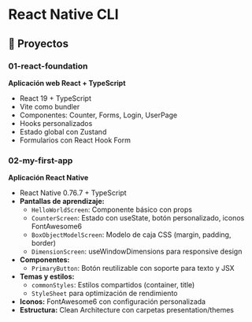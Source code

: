 # React Native CLI

## 📁 Proyectos

### 01-react-foundation
**Aplicación web React + TypeScript**
- React 19 + TypeScript
- Vite como bundler
- Componentes: Counter, Forms, Login, UserPage
- Hooks personalizados
- Estado global con Zustand
- Formularios con React Hook Form

### 02-my-first-app
**Aplicación React Native**
- React Native 0.76.7 + TypeScript
- **Pantallas de aprendizaje:**
  - `HelloWorldScreen`: Componente básico con props
  - `CounterScreen`: Estado con useState, botón personalizado, iconos FontAwesome6
  - `BoxObjectModelScreen`: Modelo de caja CSS (margin, padding, border)
  - `DimensionScreen`: useWindowDimensions para responsive design
- **Componentes:**
  - `PrimaryButton`: Botón reutilizable con soporte para texto y JSX
- **Temas y estilos:**
  - `commonStyles`: Estilos compartidos (container, title)
  - `StyleSheet` para optimización de rendimiento
- **Iconos:** FontAwesome6 con configuración personalizada
- **Estructura:** Clean Architecture con carpetas presentation/themes
